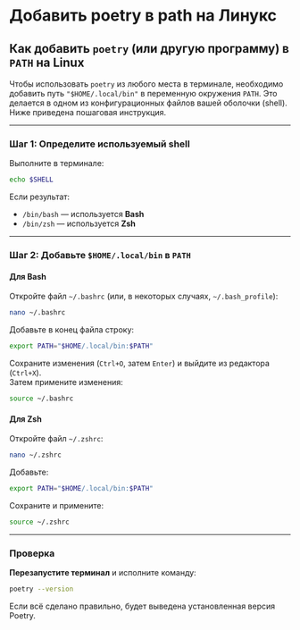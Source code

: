 # Добавить poetry в path на Линукс


## Как добавить `poetry` (или другую программу) в `PATH` на Linux

Чтобы использовать `poetry` из любого места в терминале, необходимо добавить путь `"$HOME/.local/bin"` в переменную окружения `PATH`. Это делается в одном из конфигурационных файлов вашей оболочки (shell). Ниже приведена пошаговая инструкция.

---

### Шаг 1: Определите используемый shell

Выполните в терминале:

```bash
echo $SHELL
```

Если результат:

- `/bin/bash` — используется **Bash**
- `/bin/zsh` — используется **Zsh**

---

### Шаг 2: Добавьте `$HOME/.local/bin` в `PATH`

#### Для Bash

Откройте файл `~/.bashrc` (или, в некоторых случаях, `~/.bash_profile`):

```bash
nano ~/.bashrc
```

Добавьте в конец файла строку:

```bash
export PATH="$HOME/.local/bin:$PATH"
```

Сохраните изменения (`Ctrl+O`, затем `Enter`) и выйдите из редактора (`Ctrl+X`).  
Затем примените изменения:

```bash
source ~/.bashrc
```

#### Для Zsh

Откройте файл `~/.zshrc`:

```bash
nano ~/.zshrc
```

Добавьте:

```bash
export PATH="$HOME/.local/bin:$PATH"
```

Сохраните и примените:

```bash
source ~/.zshrc
```

---

### Проверка

**Перезапустите терминал** и исполните команду:

```bash
poetry --version
```

Если всё сделано правильно, будет выведена установленная версия Poetry.
